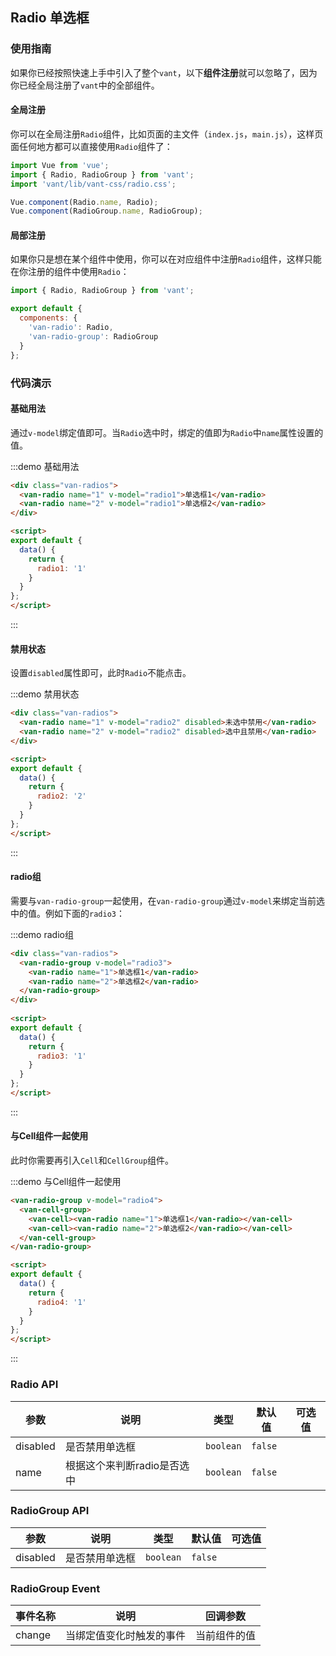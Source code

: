 <style>
@component-namespace demo {
  @b radio {
    .van-radios {
      padding: 0 20px;

      .van-radio {
        margin: 10px 0;
      }
    }
  }
}
</style>

<script>
export default {
  data() {
    return {
      radio1: '1',
      radio2: '2',
      radio3: '1',
      radio4: '1'
    };
  }
};
</script>

## Radio 单选框

### 使用指南

如果你已经按照快速上手中引入了整个`vant`，以下**组件注册**就可以忽略了，因为你已经全局注册了`vant`中的全部组件。

#### 全局注册

你可以在全局注册`Radio`组件，比如页面的主文件（`index.js`，`main.js`），这样页面任何地方都可以直接使用`Radio`组件了：

```js
import Vue from 'vue';
import { Radio, RadioGroup } from 'vant';
import 'vant/lib/vant-css/radio.css';

Vue.component(Radio.name, Radio);
Vue.component(RadioGroup.name, RadioGroup);
```

#### 局部注册

如果你只是想在某个组件中使用，你可以在对应组件中注册`Radio`组件，这样只能在你注册的组件中使用`Radio`：

```js
import { Radio, RadioGroup } from 'vant';

export default {
  components: {
    'van-radio': Radio,
    'van-radio-group': RadioGroup
  }
};
```
### 代码演示

#### 基础用法

通过`v-model`绑定值即可。当`Radio`选中时，绑定的值即为`Radio`中`name`属性设置的值。

:::demo 基础用法
```html
<div class="van-radios">
  <van-radio name="1" v-model="radio1">单选框1</van-radio>
  <van-radio name="2" v-model="radio1">单选框2</van-radio>
</div>

<script>
export default {
  data() {
    return {
      radio1: '1'
    }
  }
};
</script>
```
:::

#### 禁用状态

设置`disabled`属性即可，此时`Radio`不能点击。

:::demo 禁用状态
```html
<div class="van-radios">
  <van-radio name="1" v-model="radio2" disabled>未选中禁用</van-radio>
  <van-radio name="2" v-model="radio2" disabled>选中且禁用</van-radio>
</div>

<script>
export default {
  data() {
    return {
      radio2: '2'
    }
  }
};
</script>
```
:::

#### radio组

需要与`van-radio-group`一起使用，在`van-radio-group`通过`v-model`来绑定当前选中的值。例如下面的`radio3`：

:::demo radio组
```html
<div class="van-radios">
  <van-radio-group v-model="radio3">
    <van-radio name="1">单选框1</van-radio>
    <van-radio name="2">单选框2</van-radio>
  </van-radio-group>
</div>
  
<script>
export default {
  data() {
    return {
      radio3: '1'
    }
  }
};
</script>
```
:::

#### 与Cell组件一起使用

此时你需要再引入`Cell`和`CellGroup`组件。

:::demo 与Cell组件一起使用
```html
<van-radio-group v-model="radio4">
  <van-cell-group>
    <van-cell><van-radio name="1">单选框1</van-radio></van-cell>
    <van-cell><van-radio name="2">单选框2</van-radio></van-cell>
  </van-cell-group>
</van-radio-group>

<script>
export default {
  data() {
    return {
      radio4: '1'
    }
  }
};
</script>
```
:::

### Radio API

| 参数       | 说明      | 类型       | 默认值       | 可选值       |
|-----------|-----------|-----------|-------------|-------------|
| disabled | 是否禁用单选框 | `boolean`  | `false` |   |
| name | 根据这个来判断radio是否选中 | `boolean`  | `false` |   |

### RadioGroup API

| 参数       | 说明      | 类型       | 默认值       | 可选值       |
|-----------|-----------|-----------|-------------|-------------|
| disabled | 是否禁用单选框 | `boolean`  | `false` |   |

### RadioGroup Event

| 事件名称       | 说明      | 回调参数 |
|-----------|-----------|-----------|
| change | 当绑定值变化时触发的事件 | 当前组件的值 |

